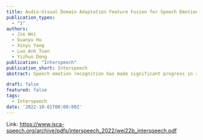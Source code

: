 ```yaml
---
title: Audio-Visual Domain Adaptation Feature Fusion for Speech Emotion Recognition
publication_types:
  - "1"
authors:
  - Jie Wei
  - Guanyu Hu
  - Xinyu Yang
  - Luu_Anh_Tuan
  - Yizhuo Dong
publication: "Interspeech"
publication_short: Interspeech
abstract: Speech emotion recognition has made significant progress in recent years, in which feature representation learning has been paid more attention, but discriminative emotional features extraction has remained unresolved. In this paper, we propose MDSCM - a Multi-attention based Depthwise Separable Convolutional Model for speech emotional feature extraction that can reduce the feature redundancy through separating spatialwise convolution and channel-wise convolution. MDSCM also enhances the feature discriminability by the multi-attention module that focuses on learning features with more emotional information. In addition, we propose an Audio-Visual Domain Adaptation Learning paradigm (AVDAL) to learn an audiovisual emotion-identity space. A shared audio-visual representation encoder is built to transfer the emotional knowledge learned from the visual domain to complement and enhance the emotional features that only extracted from speech. Domain classifier and emotion classifier are used for encoder training to reduce the mismatching of domain features, and enhance the discriminability of features for emotion recognition. The experimental results on the IEMOCAP dataset demonstrate that our proposed method outperforms other state-of-the-art speech emotion recognition systems, achieving 72.43% on weighted accuracy and 73.22% on unweighted accuracy.

draft: false
featured: false
tags:
  - Interspeech
date: '2022-10-01T00:00:00Z'
---
```

Link: https://www.isca-speech.org/archive/pdfs/interspeech_2022/wei22b_interspeech.pdf